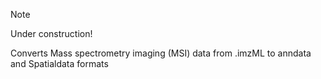 > [!NOTE]  
> Under construction!

Converts Mass spectrometry imaging (MSI) data from .imzML to anndata and Spatialdata formats
